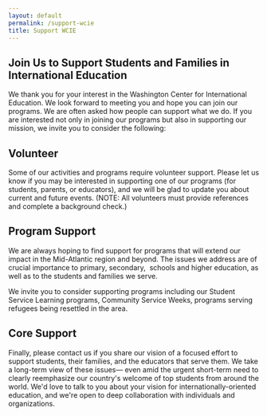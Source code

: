 ```yaml
---
layout: default
permalink: /support-wcie
title: Support WCIE
---
```

## Join Us to Support Students and Families in International Education

We thank you for your interest in the Washington Center for International Education. We look forward to meeting you and hope you can join our programs. We are often asked how people can support what we do. If you are interested not only in joining our programs but also in supporting our mission, we invite you to consider the following:

## Volunteer

Some of our activities and programs require volunteer support. Please let us know if you may be interested in supporting one of our programs (for students, parents, or educators), and we will be glad to update you about current and future events. (NOTE: All volunteers must provide references and complete a background check.)

## Program Support

We are always hoping to find support for programs that will extend our impact in the Mid-Atlantic region and beyond. The issues we address are of crucial importance to primary, secondary,  schools and higher education, as well as to the students and families we serve.

We invite you to consider supporting programs including our Student Service Learning programs, Community Service Weeks, programs serving refugees being resettled in the area.

## Core Support

Finally, please contact us if you share our vision of a focused effort to support students, their families, and the educators that serve them. We take a long-term view of these issues— even amid the urgent short-term need to clearly reemphasize our country's welcome of top students from around the world. We'd love to talk to you about your vision for internationally-oriented education, and we're open to deep collaboration with individuals and organizations.
